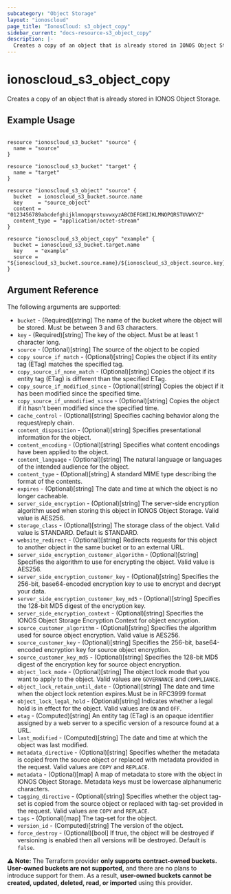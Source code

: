 ```yaml
---
subcategory: "Object Storage"
layout: "ionoscloud"
page_title: "IonosCloud: s3_object_copy"
sidebar_current: "docs-resource-s3_object_copy"
description: |-
  Creates a copy of an object that is already stored in IONOS Object Storage.
---
```


# ionoscloud_s3_object_copy

Creates a copy of an object that is already stored in IONOS Object Storage.

## Example Usage

```hcl

resource "ionoscloud_s3_bucket" "source" {
  name = "source"
}

resource "ionoscloud_s3_bucket" "target" {
  name = "target"
}

resource "ionoscloud_s3_object" "source" {
  bucket  = ionoscloud_s3_bucket.source.name
  key     = "source_object"
  content = "0123456789abcdefghijklmnopqrstuvwxyzABCDEFGHIJKLMNOPQRSTUVWXYZ"
  content_type = "application/octet-stream"
}

resource "ionoscloud_s3_object_copy" "example" {
  bucket = ionoscloud_s3_bucket.target.name
  key    = "example"
  source = "${ionoscloud_s3_bucket.source.name}/${ionoscloud_s3_object.source.key}"
}

```

## Argument Reference

The following arguments are supported:

- `bucket` - (Required)[string] The name of the bucket where the object will be stored. Must be between 3 and 63 characters.
- `key`  - (Required)[string] The key of the object. Must be at least 1 character long.
- `source` - (Optional)[string] The source of the object to be copied
- `copy_source_if_match` - (Optional)[string] Copies the object if its entity tag (ETag) matches the specified tag.
- `copy_source_if_none_match` - (Optional)[string] Copies the object if its entity tag (ETag) is different than the specified ETag.
- `copy_source_if_modified_since` - (Optional)[string] Copies the object if it has been modified since the specified time.
- `copy_source_if_unmodified_since` - (Optional)[string] Copies the object if it hasn't been modified since the specified time.
- `cache_control` - (Optional)[string] Specifies caching behavior along the request/reply chain.
- `content_disposition` - (Optional)[string] Specifies presentational information for the object.
- `content_encoding` - (Optional)[string] Specifies what content encodings have been applied to the object.
- `content_language` - (Optional)[string] The natural language or languages of the intended audience for the object.
- `content_type` - (Optional)[string] A standard MIME type describing the format of the contents.
- `expires` - (Optional)[string] The date and time at which the object is no longer cacheable.
- `server_side_encryption` - (Optional)[string] The server-side encryption algorithm used when storing this object in IONOS Object Storage. Valid value is AES256.
- `storage_class` - (Optional)[string] The storage class of the object. Valid value is STANDARD. Default is STANDARD.
- `website_redirect` - (Optional)[string] Redirects requests for this object to another object in the same bucket or to an external URL.
- `server_side_encryption_customer_algorithm` - (Optional)[string] Specifies the algorithm to use for encrypting the object. Valid value is AES256.
- `server_side_encryption_customer_key` - (Optional)[string] Specifies the 256-bit, base64-encoded encryption key to use to encrypt and decrypt your data.
- `server_side_encryption_customer_key_md5` - (Optional)[string] Specifies the 128-bit MD5 digest of the encryption key.
- `server_side_encryption_context` - (Optional)[string] Specifies the IONOS Object Storage Encryption Context for object encryption.
- `source_customer_algorithm` - (Optional)[string] Specifies the algorithm used for source object encryption. Valid value is AES256.
- `source_customer_key` - (Optional)[string] Specifies the 256-bit, base64-encoded encryption key for source object encryption.
- `source_customer_key_md5` - (Optional)[string] Specifies the 128-bit MD5 digest of the encryption key for source object encryption.
- `object_lock_mode` - (Optional)[string] The object lock mode that you want to apply to the object. Valid values are `GOVERNANCE` and `COMPLIANCE`.
- `object_lock_retain_until_date` - (Optional)[string] The date and time when the object lock retention expires.Must be in RFC3999 format
- `object_lock_legal_hold` - (Optional)[string] Indicates whether a legal hold is in effect for the object. Valid values are `ON` and `OFF`.
- `etag` - (Computed)[string] An entity tag (ETag) is an opaque identifier assigned by a web server to a specific version of a resource found at a URL.
- `last_modified` - (Computed)[string] The date and time at which the object was last modified.
- `metadata_directive` - (Optional)[string] Specifies whether the metadata is copied from the source object or replaced with metadata provided in the request. Valid values are `COPY` and `REPLACE`.
- `metadata` - (Optional)[map] A map of metadata to store with the object in IONOS Object Storage. Metadata keys must be lowercase alphanumeric characters.
- `tagging_directive` - (Optional)[string] Specifies whether the object tag-set is copied from the source object or replaced with tag-set provided in the request. Valid values are `COPY` and `REPLACE`.
- `tags` - (Optional)[map] The tag-set for the object.
- `version_id` - (Computed)[string] The version of the object.
- `force_destroy` - (Optional)[bool] If true, the object will be destroyed if versioning is enabled then all versions will be destroyed. Default is `false`.

⚠️ **Note:** The Terraform provider **only supports contract-owned buckets. User-owned buckets are not supported,** and there are no plans to introduce support for them. As a result, **user-owned buckets cannot be created, updated, deleted, read, or imported** using this provider.
